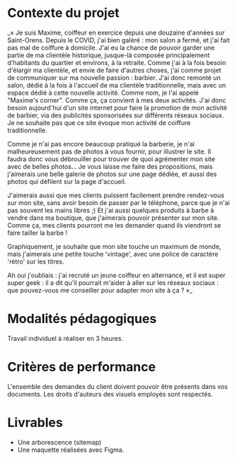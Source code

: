 # Contexte du projet

_« Je suis Maxime, coiffeur en exercice depuis une douzaine d'années sur Saint-Orens. Depuis le COVID, j'ai bien galéré : mon salon a fermé, et j'ai fait pas mal de coiffure à domicile. J'ai eu la chance de pouvoir garder une partie de ma clientèle historique, jusque-là composée principalement d'habitants du quartier et environs, à la retraite. Comme j'ai à la fois besoin d'élargir ma clientèle, et envie de faire d'autres choses, j'ai comme projet de communiquer sur ma nouvelle passion : barbier. J'ai donc remonté un salon, dédié à la fois à l'accueil de ma clientèle traditionnelle, mais avec un espace dédié à cette nouvelle activité. Comme nom, je l'ai appelé "Maxime's corner". Comme ça, ça convient à mes deux activités. J'ai donc besoin aujourd'hui d'un site internet pour faire la promotion de mon activité de barbier, via des publicités sponsorisées sur différents réseaux sociaux. Je ne souhaite pas que ce site évoque mon activité de coiffure traditionnelle.

Comme je n'ai pas encore beaucoup pratiqué la barberie, je n'ai malheureusement pas de photos à vous fournir, pour illustrer le site. Il faudra donc vous débrouiller pour trouver de quoi agrémenter mon site avec de belles photos... Je vous laisse me faire des propositions, mais j'aimerais une belle galerie de photos sur une page dédiée, et aussi des photos qui défilent sur la page d'accueil.

J'aimerais aussi que mes clients puissent facilement prendre rendez-vous sur mon site, sans avoir besoin de passer par le téléphone, parce que je n'ai pas souvent les mains libres ;) Et j'ai aussi quelques produits à barbe à vendre dans ma boutique, que j'aimerais pouvoir présenter sur mon site. Comme ça, mes clients pourront me les demander quand ils viendront se faire tailler la barbe !

Graphiquement, je souhaite que mon site touche un maximum de monde, mais j'aimerais une petite touche 'vintage', avec une police de caractère 'rétro' sur les titres.

Ah oui j'oubliais : j'ai recruté un jeune coiffeur en alternance, et il est super super geek : il a dit qu'il pourrait m'aider à aller sur les réseaux sociaux : que pouvez-vous me conseiller pour adapter mon site à ça ? »_


# Modalités pédagogiques

Travail individuel à réaliser en 3 heures.

# Critères de performance

L'ensemble des demandes du client doivent pouvoir être présents dans vos documents.
Les droits d'auteurs des visuels employés sont respectés.

# Livrables

- Une arborescence (sitemap)
- Une maquette réalisées avec Figma.
